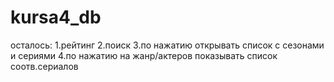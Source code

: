 # kursa4_db
осталось:
1.рейтинг
2.поиск
3.по нажатию открывать список с сезонами и сериями
4.по нажатию на жанр/актеров показывать список соотв.сериалов
